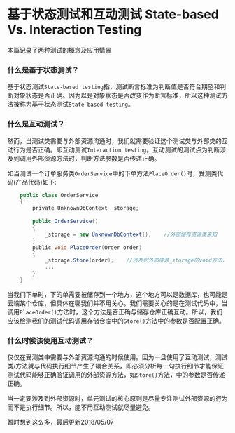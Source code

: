 # 基于状态测试和互动测试 State-based Vs. Interaction Testing
本篇记录了两种测试的概念及应用情景

### 什么是基于状态测试？
基于状态测试`State-based testing`指，测试断言标准为判断值是否符合期望和判断对象状态是否正确。因为以是对象状态是否改变作为断言标准，所以这种测试方法被称为基于状态测试`State-based testing`。

### 什么是互动测试？
然而，当测试类需要与外部资源沟通时，我们就需要验证这个测试类与外部类的互动行为是否正确。即互动测试`Interaction testing`。互动测试的测试点为判断涉及到调用外部资源方法时，判断方法参数是否传递正确。

如当测试一个订单服务类`OrderService`中的下单方法`PlaceOrder()`时，受测类代码(产品代码)如下:
```c#
    public class OrderService
    {
        private UnknownDbContext _storage;
        
        public OrderService()
        {
            _storage = new UnknownDbContext();    //外部储存资源类未知
        }
        public void PlaceOrder(Order order)
        {
            _storage.Store(order);    //涉及到外部资源_storage的void方法，测试时，判断这个方法参数是否传递正确即可完成互动测试
            ...
        }
    }
```
当我们下单时，下的单需要被储存到一个地方，这个地方可以是数据库，也可能是云端某个仓库，但具体在哪我们并不用关心。我们需要关心的是在测试代码中，当调用`PlaceOrder()`方法时，这个方法是否正确与储存仓库正确互动。所以，我们应该检测我们的测试代码调用存储仓库中的`Store()`方法中的参数是否配置正确。

### 什么时候该使用互动测试？
仅仅在受测类中需要与外部资源沟通的时候使用。因为一旦使用了互动测试，测试类/方法就与代码执行细节产生了耦合关系，即必须分析每一句执行细节才能保证测试代码能够正确验证调用的外部资源方法，如`Store()`方法，中的参数是否传递正确。

当一定要涉及到外部资源时，单元测试的核心原则是尽量专注测试外部资源的行为而不是执行细节。所以，能不用互动测试就尽量避免。

暂时想到这么多，最后更新2018/05/07
